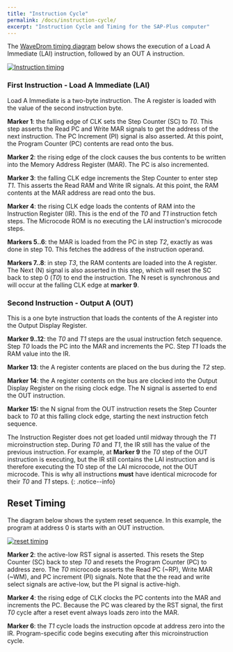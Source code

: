 ```yaml
---
title: "Instruction Cycle"
permalink: /docs/instruction-cycle/
excerpt: "Instruction Cycle and Timing for the SAP-Plus computer"
---
```


The [WaveDrom timing diagram](https://wavedrom.com/) below shows the execution of a Load A Immediate (LAI) instruction, followed by an OUT A instruction.

[![Instruction timing](../../assets/images/timing-lai-out.png "Timing of LAI and OUT instructions")](../../assets/images/timing-lai-out.png)

### First Instruction - Load A Immediate (LAI)

Load A Immediate is a two-byte instruction.  The A register is loaded with the value of the second instruction byte.

**Marker 1**: the falling edge of CLK sets the Step Counter (SC) to _T0_.  This step asserts the Read PC and Write MAR signals to get the address of the next instruction.  The PC Increment (PI) signal is also asserted.  At this point, the Program Counter (PC) contents are read onto the bus.

**Marker 2**: the rising edge of the clock causes the bus contents to be written into the Memory Address Register (MAR).  The PC is also incremented.

**Marker 3**: the falling CLK edge increments the Step Counter to enter step _T1_.  This asserts the Read RAM and Write IR signals.  At this point, the RAM contents at the MAR address are read onto the bus.

**Marker 4**: the rising CLK edge loads the contents of RAM into the Instruction Register (IR).  This is the end of the _T0_ and _T1_ instruction fetch steps.  The Microcode ROM is no executing the LAI instruction's microcode steps.

**Markers 5..6**: the MAR is loaded from the PC in step _T2_, exactly as was done in step T0.  This fetches the address of the instruction operand.

**Markers 7..8**: in step _T3_, the RAM contents are loaded into the A register.  The Next (N) signal is also asserted in this step, which will reset the SC back to step 0 (_T0_) to end the instruction.  The N reset is synchronous and will occur at the falling CLK edge at **marker 9**.

### Second Instruction - Output A (OUT)

This is a one byte instruction that loads the contents of the A register into the Output Display Register.

**Marker 9..12**: the _T0_ and _T1_ steps are the usual instruction fetch sequence.  Step _T0_ loads the PC into the MAR and increments the PC.  Step _T1_ loads the RAM value into the IR.

**Marker 13**: the A register contents are placed on the bus during the _T2_ step.

**Marker 14**: the A register contents on the bus are clocked into the Output Display Register on the rising clock edge.  The N signal is asserted to end the OUT instruction.

**Marker 15:** the N signal from the OUT instruction resets the Step Counter back to _T0_ at this falling clock edge, starting the next instruction fetch sequence.

The Instruction Register does not get loaded until midway through the _T1_ microinstruction step. During _T0_ and _T1_, the IR still has the value of the previous instruction.  For example, at **Marker 9** the _T0_ step of the OUT instruction is executing, but the IR still contains the LAI instruction and is therefore executing the T0 step of the LAI microcode, not the OUT microcode.  This is why all instructions **must** have identical microcode for their _T0_ and _T1_ steps.
{: .notice--info}

## Reset Timing

The diagram below shows the system reset sequence.  In this example, the program at address 0 is starts with an OUT instruction.

[![reset timing](../../assets/images/timing-reset.png "Timing of the reset condition")](../../assets/images/timing-reset.png)

**Marker 2**: the active-low RST signal is asserted.  This resets the Step Counter (SC) back to step _T0_ and resets the Program Counter (PC) to address zero.  The _T0_ microcode asserts the Read PC (~RP), Write MAR (~WM), and PC increment (PI) signals.  Note that the the read and write select signals are active-low, but the PI signal is active-high.

**Marker 4**: the rising edge of CLK clocks the PC contents into the MAR and increments the PC.  Because the PC was cleared by the RST signal, the first _T0_ cycle after a reset event always loads zero into the MAR.

**Marker 6**: the _T1_ cycle loads the instruction opcode at address zero into the IR.  Program-specific code begins executing after this microinstruction cycle.